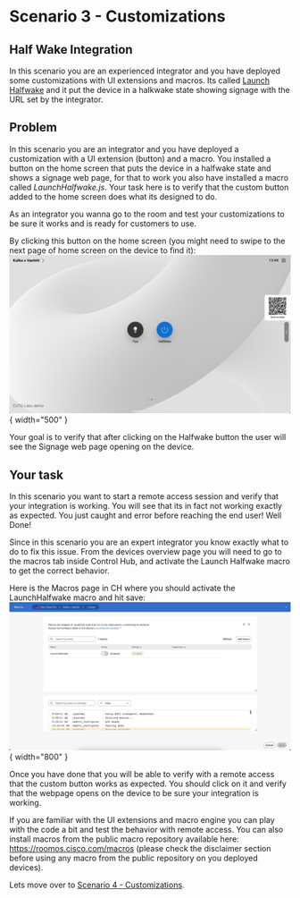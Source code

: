 # Scenario 3 - Customizations 

## Half Wake Integration

In this scenario you are an experienced integrator and you have deployed some customizations with UI extensions and macros. Its called [Launch Halfwake](https://roomos.cisco.com/macros/Launch%20Halfwake) and it put the device in a halkwake state showing signage with the URL set by the integrator.

## Problem

In this scenario you are an integrator and you have deployed a customization with a UI extension (button) and a macro. You installed a button on the home screen that puts the device in a halfwake state and shows a signage web page, for that to work you also have installed a macro called _LaunchHalfwake.js_. Your task here is to verify that the custom button added to the home screen does what its designed to do.

As an integrator you wanna go to the room and test your customizations to be sure it works and is ready for customers to use.

By clicking this button on the home screen (you might need to swipe to the next page of home screen on the device to find it):
![HalkwakeButton](./../assets/HalfwakeButton.png){ width="500" }


Your goal is to verify that after clicking on the Halfwake button the user will see the Signage web page opening on the device.


## Your task

In this scenario you want to start a remote access session and verify that your integration is working. You will see that its in fact not working exactly as expected. You just caught and error before reaching the end user! Well Done!

Since in this scenario you are an expert integrator you know exactly what to do to fix this issue. From the devices overview page you will need to go to the macros tab inside Control Hub, and activate the Launch Halfwake macro to get the correct behavior.

Here is the Macros page in CH where you should activate the LaunchHalfwake macro and hit save:
![ActivateMacrosInCHImage](./../assets/ActivateMacrosInCH.png){ width="800" }

Once you have done that you will be able to verify with a remote access that the custom button works as expected. You should click on it and verify that the webpage opens on the device to be sure your integration is working.

If you are familiar with the UI extensions and macro engine you can play with the code a bit and test the behavior with remote access. 
You can also install macros from the public macro repository available here: https://roomos.cisco.com/macros (please check the disclaimer section before using any macro from the public repository on you deployed devices).

Lets move over to [Scenario 4 - Customizations](./callScenario.md).


